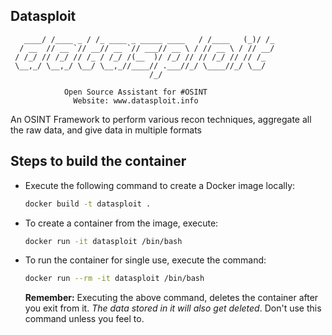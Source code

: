 ## Datasploit

```
   ____/ /____ _ / /_ ____ _ _____ ____   / /____   (_)/ /_
  / __  // __ `// __// __ `// ___// __ \ / // __ \ / // __/
 / /_/ // /_/ // /_ / /_/ /(__  )/ /_/ // // /_/ // // /_  
 \__,_/ \__,_/ \__/ \__,_//____// .___//_/ \____//_/ \__/  
                               /_/                         
                                                           
            Open Source Assistant for #OSINT               
              Website: www.datasploit.info                 
```

An OSINT Framework to perform various recon techniques, aggregate all the raw data, and give data in multiple formats

## Steps to build the container

- Execute the following command to create a Docker image locally:
  ```bash
  docker build -t datasploit .
  ```

- To create a container from the image, execute:
  ```bash
  docker run -it datasploit /bin/bash
  ```

- To run the container for single use, execute the command:
  ```bash
  docker run --rm -it datasploit /bin/bash
  ```

  **Remember:** Executing the above command, deletes the container after you exit from it. *The data stored in it will also get deleted*. Don't use this command unless you feel to.
